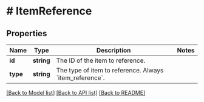 # # ItemReference

## Properties

Name | Type | Description | Notes
------------ | ------------- | ------------- | -------------
**id** | **string** | The ID of the item to reference. |
**type** | **string** | The type of item to reference. Always &#x60;item_reference&#x60;. |

[[Back to Model list]](../../README.md#models) [[Back to API list]](../../README.md#endpoints) [[Back to README]](../../README.md)
